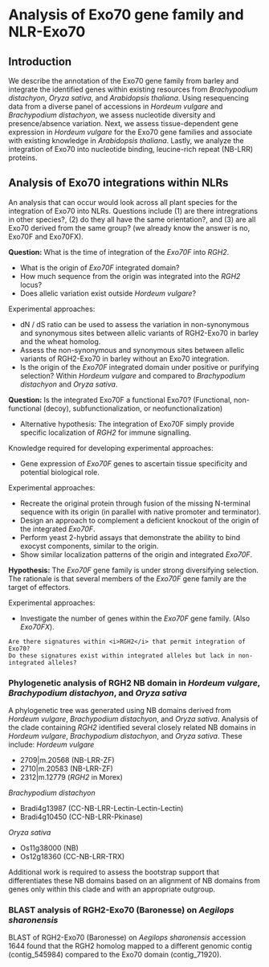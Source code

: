 # Analysis of Exo70 gene family and NLR-Exo70

## Introduction
We describe the annotation of the Exo70 gene family from barley and integrate the identified genes within existing resources from <i>Brachypodium distachyon</i>, <i>Oryza sativa</i>, and <i>Arabidopsis thaliana</i>. Using resequencing data from a diverse panel of accessions in <i>Hordeum vulgare</i> and <i>Brachypodium distachyon</i>, we assess nucleotide diversity and presence/absence variation. Next, we assess tissue-dependent gene expression in <i>Hordeum vulgare</i> for the Exo70 gene families and associate with existing knowledge in <i>Arabidopsis thaliana</i>. Lastly, we analyze the integration of Exo70 into nucleotide binding, leucine-rich repeat (NB-LRR) proteins.

## Analysis of Exo70 integrations within NLRs
An analysis that can occur would look across all plant species for the integration of Exo70 into NLRs. Questions include (1) are there intregrations in other species?, (2) do they all have the same orientation?, and (3) are all Exo70 derived from the same group? (we already know the answer is no, Exo70F and Exo70FX).

<b>Question:</b> What is the time of integration of the <i>Exo70F</i> into <i>RGH2</i>.
* What is the origin of <i>Exo70F</i> integrated domain?
* How much sequence from the origin was integrated into the <i>RGH2</i> locus?
* Does allelic variation exist outside <i>Hordeum vulgare</i>?

Experimental approaches:
* dN / dS ratio can be used to assess the variation in non-synonymous and synonymous sites between allelic variants of RGH2-Exo70 in barley and the wheat homolog.
* Assess the non-synonymous and synonymous sites between allelic variants of RGH2-Exo70 in barley without an Exo70 integration.
* Is the origin of the <i>Exo70F</i> integrated domain under positive or purifying selection? Within <i>Hordeum vulgare</i> and compared to <i>Brachypodium distachyon</i> and <i>Oryza sativa</i>.

<b>Question:</b> Is the integrated Exo70F a functional Exo70? (Functional, non-functional (decoy), subfunctionalization, or neofunctionalization)
* Alternative hypothesis: The integration of Exo70F simply provide specific localization of <i>RGH2</i> for immune signalling.

Knowledge required for developing experimental approaches:
* Gene expression of <i>Exo70F</i> genes to ascertain tissue specificity and potential biological role.

Experimental approaches:
* Recreate the original protein through fusion of the missing N-terminal sequence with its origin (in parallel with native promoter and terminator).
* Design an approach to complement a deficient knockout of the origin of the integrated <i>Exo70F</i>.
* Perform yeast 2-hybrid assays that demonstrate the ability to bind exocyst components, similar to the origin.
* Show similar localization patterns of the origin and integrated <i>Exo70F</i>.

<b>Hypothesis:</b> The <i>Exo70F</i> gene family is under strong diversifying selection.
The rationale is that several members of the <i>Exo70F</i> gene family are the target of effectors.

Experimental approaches:
* Investigate the number of genes within the <i>Exo70F</i> gene family. (Also <i>Exo70FX</i>).

```
Are there signatures within <i>RGH2</i> that permit integration of Exo70?
Do these signatures exist within integrated alleles but lack in non-integrated alleles?
```

### Phylogenetic analysis of RGH2 NB domain in <i>Hordeum vulgare</i>, <i>Brachypodium distachyon</i>, and <i>Oryza sativa</i>
A phylogenetic tree was generated using NB domains derived from <i>Hordeum vulgare</i>, <i>Brachypodium distachyon</i>, and <i>Oryza sativa</i>. Analysis of the clade containing <i>RGH2</i> identified several closely related NB domains in <i>Hordeum vulgare</i>, <i>Brachypodium distachyon</i>, and <i>Oryza sativa</i>. These include:
<i>Hordeum vulgare</i>
* 2709|m.20568 (NB-LRR-ZF)
* 2710|m.20583 (NB-LRR-ZF)
* 2312|m.12779 (<i>RGH2</i> in Morex)

<i>Brachypodium distachyon</i>
* Bradi4g13987 (CC-NB-LRR-Lectin-Lectin-Lectin)
* Bradi4g10450 (CC-NB-LRR-Pkinase)

<i>Oryza sativa</i>
* Os11g38000 (NB)
* Os12g18360 (CC-NB-LRR-TRX)

Additional work is required to assess the bootstrap support that differentiates these NB domains based on an alignment of NB domains from genes only within this clade and with an appropriate outgroup.

### BLAST analysis of RGH2-Exo70 (Baronesse) on <i>Aegilops sharonensis</i>
BLAST of RGH2-Exo70 (Baronesse) on <i>Aegilops sharonensis</i> accession 1644 found that the RGH2 homolog mapped to a different genomic contig (contig_545984) compared to the Exo70 domain (contig_71920).
